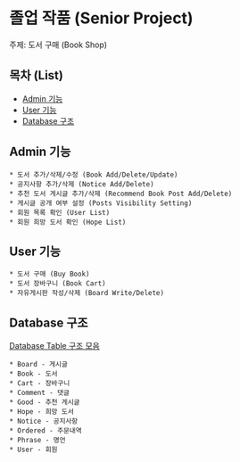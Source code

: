 # 졸업 작품 (Senior Project)
주제: 도서 구매 (Book Shop)

## 목차 (List)
  * [Admin 기능](#Admin-기능)
  * [User 기능](#User-기능)
  * [Database 구조](#Database-구조)

## Admin 기능
	* 도서 추가/삭제/수정 (Book Add/Delete/Update)
	* 공지사항 추가/삭제 (Notice Add/Delete)
	* 추천 도서 게시글 추가/삭제 (Recommend Book Post Add/Delete)
	* 게시글 공개 여부 설정 (Posts Visibility Setting)
	* 회원 목록 확인 (User List)
	* 회원 희망 도서 확인 (Hope List)

## User 기능
	* 도서 구매 (Buy Book)
	* 도서 장바구니 (Book Cart)
	* 자유게시판 작성/삭제 (Board Write/Delete)

## Database 구조
[Database Table 구조 모음](./src/main/resources/static/sql/DatabaseQuery.md)

	* Board - 게시글
	* Book - 도서
	* Cart - 장바구니
	* Comment - 댓글
	* Good - 추천 게시글
	* Hope - 희망 도서
	* Notice - 공지사항
	* Ordered - 주문내역
	* Phrase - 명언
	* User - 회원
